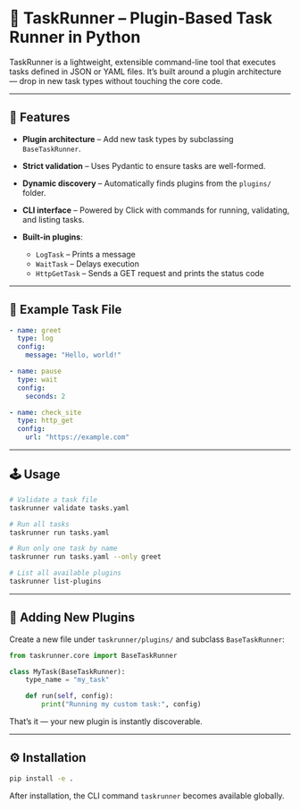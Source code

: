 ﻿# 🧩 TaskRunner – Plugin-Based Task Runner in Python

TaskRunner is a lightweight, extensible command-line tool that executes tasks defined in JSON or YAML files.
It’s built around a plugin architecture — drop in new task types without touching the core code.

---

## 🚀 Features

* **Plugin architecture** – Add new task types by subclassing `BaseTaskRunner`.
* **Strict validation** – Uses Pydantic to ensure tasks are well-formed.
* **Dynamic discovery** – Automatically finds plugins from the `plugins/` folder.
* **CLI interface** – Powered by Click with commands for running, validating, and listing tasks.
* **Built-in plugins**:

  * `LogTask` – Prints a message
  * `WaitTask` – Delays execution
  * `HttpGetTask` – Sends a GET request and prints the status code

---

## 🧱 Example Task File

```yaml
- name: greet
  type: log
  config:
    message: "Hello, world!"

- name: pause
  type: wait
  config:
    seconds: 2

- name: check_site
  type: http_get
  config:
    url: "https://example.com"
```

---

## 🕹️ Usage

```bash
# Validate a task file
taskrunner validate tasks.yaml

# Run all tasks
taskrunner run tasks.yaml

# Run only one task by name
taskrunner run tasks.yaml --only greet

# List all available plugins
taskrunner list-plugins
```

---

## 🧩 Adding New Plugins

Create a new file under `taskrunner/plugins/` and subclass `BaseTaskRunner`:

```python
from taskrunner.core import BaseTaskRunner

class MyTask(BaseTaskRunner):
    type_name = "my_task"

    def run(self, config):
        print("Running my custom task:", config)
```

That’s it — your new plugin is instantly discoverable.

---

## ⚙️ Installation

```bash
pip install -e .
```

After installation, the CLI command `taskrunner` becomes available globally.
